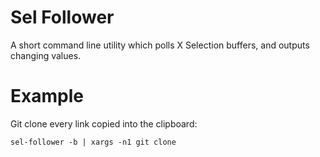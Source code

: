 # Sel Follower

A short command line utility which polls X Selection buffers, and outputs changing values.

# Example

Git clone every link copied into the clipboard:

`sel-follower -b | xargs -n1 git clone`
